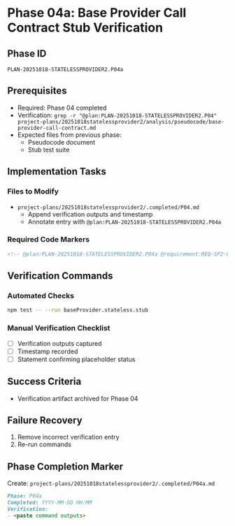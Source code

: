 # Phase 04a: Base Provider Call Contract Stub Verification

## Phase ID

`PLAN-20251018-STATELESSPROVIDER2.P04a`

## Prerequisites

- Required: Phase 04 completed
- Verification: `grep -r "@plan:PLAN-20251018-STATELESSPROVIDER2.P04" project-plans/20251018statelessprovider2/analysis/pseudocode/base-provider-call-contract.md`
- Expected files from previous phase:
  - Pseudocode document
  - Stub test suite

## Implementation Tasks

### Files to Modify

- `project-plans/20251018statelessprovider2/.completed/P04.md`
  - Append verification outputs and timestamp
  - Annotate entry with `@plan:PLAN-20251018-STATELESSPROVIDER2.P04a`

### Required Code Markers

```markdown
<!-- @plan:PLAN-20251018-STATELESSPROVIDER2.P04a @requirement:REQ-SP2-001 -->
```

## Verification Commands

### Automated Checks

```bash
npm test -- --run baseProvider.stateless.stub
```

### Manual Verification Checklist

- [ ] Verification outputs captured
- [ ] Timestamp recorded
- [ ] Statement confirming placeholder status

## Success Criteria

- Verification artifact archived for Phase 04

## Failure Recovery

1. Remove incorrect verification entry
2. Re-run commands

## Phase Completion Marker

Create: `project-plans/20251018statelessprovider2/.completed/P04a.md`

```markdown
Phase: P04a
Completed: YYYY-MM-DD HH:MM
Verification:
- <paste command outputs>
```
